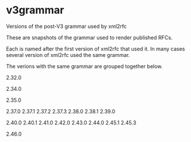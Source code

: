 # v3grammar
Versions of the post-V3 grammar used by xml2rfc

These are snapshots of the grammar used to render published RFCs.  

Each is named after the first version of xml2rfc that used it.
In many cases several version of xml2rfc used the same grammar.

The verions with the same grammar are grouped together below.

2.32.0

2.34.0

2.35.0

2.37.0
2.37.1
2.37.2
2.37.3
2.38.0
2.38.1
2.39.0

2.40.0
2.40.1
2.41.0
2.42.0
2.43.0
2.44.0
2.45.1
2.45.3

2.46.0
